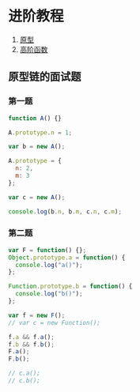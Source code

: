 <!--
 * @Author: DuYa
 * @LastEditors: DuYa
 -->

# 进阶教程

1. [原型](./原型.md)
2. [高阶函数](./高阶函数.md)

## 原型链的面试题

### 第一题

```javascript
function A() {}

A.prototype.n = 1;

var b = new A();

A.prototype = {
  n: 2,
  m: 3
};

var c = new A();

console.log(b.n, b.m, c.n, c.m);
```

### 第二题

```javascript
var F = function() {};
Object.prototype.a = function() {
  console.log("a()");
};

Function.prototype.b = function() {
  console.log("b()");
};

var f = new F();
// var c = new Function();

f.a && f.a();
f.b && f.b();
F.a();
F.b();

// c.a();
// c.b();
```
